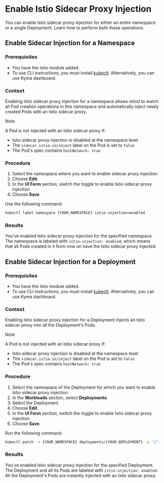 # Enable Istio Sidecar Proxy Injection

You can enable Istio sidecar proxy injection for either an entire namespace or a single Deployment. Learn how to perform both these operations.


## Enable Sidecar Injection for a Namespace

### Prerequisites
- You have the Istio module added.
- To use CLI instructions, you must install [kubectl](https://kubernetes.io/docs/tasks/tools/#kubectl). Alternatively, you can use Kyma dashboard.

### Context
Enabling Istio sidecar proxy injection for a namespace allows istiod to watch all Pod creation operations in this namespace and automatically inject newly created Pods with an Istio sidecar proxy.

>[!NOTE]
> A Pod is not injected with an Istio sidecar proxy if:
> - Istio sidecar proxy injection is disabled at the namespace level
> - The `sidecar.istio.io/inject` label on the Pod is set to `false`
> - The Pod's spec contains `hostNetwork: true`

### Procedure

<Tabs>
<Tab name="Kyma Dashboard">

1. Select the namespace where you want to enable sidecar proxy injection.
2. Choose **Edit**.
3. In the **UI Form** section, siwtch the toggle to enable Istio sidecar proxy injection.
4. Choose **Save**.
</Tab>
<Tab name="kubectl">

Use the following command:

```bash
kubectl label namespace {YOUR_NAMESPACE} istio-injection=enabled
```
</Tab>
</Tabs>

### Results
You've enabled Istio sidecar proxy injection for the specified namespace. The namespace is labeled with `istio-injection: enabled`, which means that all Pods created in it from now on have the Istio sidecar proxy injected.

## Enable Sidecar Injection for a Deployment

### Prerequisites
- You have the Istio module added.
- To use CLI instructions, you must install [kubectl](https://kubernetes.io/docs/tasks/tools/#kubectl). Alternatively, you can use Kyma dashboard.

### Context
Enabling Istio sidecar proxy injection for a Deployment injects an Istio sidecar proxy into all the Deployment's Pods.

>[!NOTE]
> A Pod is not injected with an Istio sidecar proxy if:
> - Istio sidecar proxy injection is disabled at the namespace level
> - The `sidecar.istio.io/inject` label on the Pod is set to `false`
> - The Pod's spec contains `hostNetwork: true`

### Procedure

<Tabs>
<Tab name="Kyma Dashboard">

1. Select the namespace of the Deployment for which you want to enable Istio sidecar proxy injection.
2. In the **Workloads** section, select **Deployments**.
3. Select the Deployment. 
4. Choose **Edit**.
5. In the **UI Form** section, switch the toggle to enable Istio sidecar proxy injection.
6. Choose **Save**.
</Tab>
<Tab name="kubectl">

Run the following command:

```bash
kubectl patch -n {YOUR_NAMESPACE} deployments/{YOUR_DEPLOYMENT} -p '{"spec":{"template":{"metadata":{"labels":{"sidecar.istio.io/inject":"true"}}}}}'
```
</Tab>
</Tabs>

### Results

You've enabled Istio sidecar proxy injection for the specified Deployment. The Deployment and all its Pods are labeled with `istio-injection: enabled`. All the Deployment's Pods are instantly injected with an Istio sidecar proxy.
